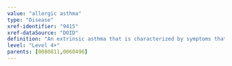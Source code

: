 ```yaml
---
value: "allergic asthma"
type: "Disease"
xref-identifier: "9415"
xref-dataSource: "DOID"
definition: "An extrinsic asthma that is characterized by symptoms that are triggered by an allergic reaction caused by inhaled allergens such as dust mite allergen, pet dander, pollen and mold. The disease has_symptom coughing, has_symptom wheezing, has_symptom shortness of breath or has_symptom rapid breathing, and has_symptom chest tightness."
level: "Level 4+"
parents: [0080811,0060496]
---
```

